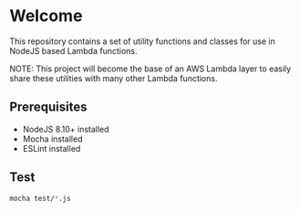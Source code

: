 # Welcome

This repository contains a set of utility functions and classes for use in NodeJS based Lambda functions.

NOTE: This project will become the base of an AWS Lambda layer to easily share these utilities with many other Lambda functions.

## Prerequisites

- NodeJS 8.10+ installed
- Mocha installed
- ESLint installed

## Test

```bash
mocha test/*.js
```